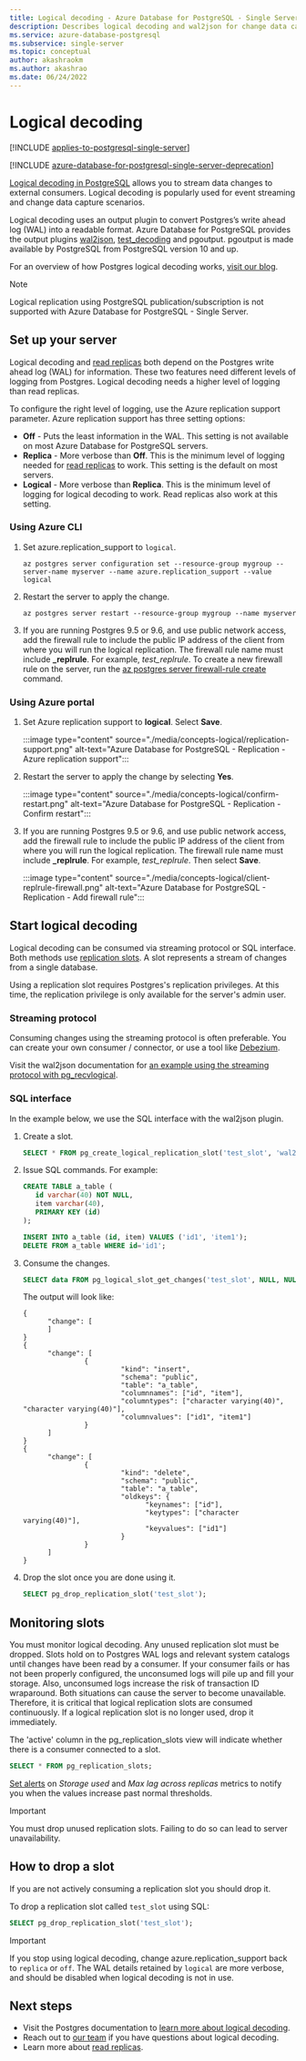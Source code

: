 ```yaml
---
title: Logical decoding - Azure Database for PostgreSQL - Single Server
description: Describes logical decoding and wal2json for change data capture in Azure Database for PostgreSQL - Single Server
ms.service: azure-database-postgresql
ms.subservice: single-server
ms.topic: conceptual
author: akashraokm
ms.author: akashrao
ms.date: 06/24/2022
---
```


# Logical decoding

[!INCLUDE [applies-to-postgresql-single-server](../includes/applies-to-postgresql-single-server.md)]

[!INCLUDE [azure-database-for-postgresql-single-server-deprecation](../includes/azure-database-for-postgresql-single-server-deprecation.md)]

[Logical decoding in PostgreSQL](https://www.postgresql.org/docs/current/logicaldecoding.html) allows you to stream data changes to external consumers. Logical decoding is popularly used for event streaming and change data capture scenarios.

Logical decoding uses an output plugin to convert Postgres’s write ahead log (WAL) into a readable format. Azure Database for PostgreSQL provides the output plugins [wal2json](https://github.com/eulerto/wal2json), [test_decoding](https://www.postgresql.org/docs/current/test-decoding.html) and pgoutput. pgoutput is made available by PostgreSQL from PostgreSQL version 10 and up.

For an overview of how Postgres logical decoding works, [visit our blog](https://techcommunity.microsoft.com/t5/azure-database-for-postgresql/change-data-capture-in-postgres-how-to-use-logical-decoding-and/ba-p/1396421).

> [!NOTE]
> Logical replication using PostgreSQL publication/subscription is not supported with Azure Database for PostgreSQL - Single Server.

## Set up your server 

Logical decoding and [read replicas](concepts-read-replicas.md) both depend on the Postgres write ahead log (WAL) for information. These two features need different levels of logging from Postgres. Logical decoding needs a higher level of logging than read replicas.

To configure the right level of logging, use the Azure replication support parameter. Azure replication support has three setting options:

* **Off** - Puts the least information in the WAL. This setting is not available on most Azure Database for PostgreSQL servers.  
* **Replica** - More verbose than **Off**. This is the minimum level of logging needed for [read replicas](concepts-read-replicas.md) to work. This setting is the default on most servers.
* **Logical** - More verbose than **Replica**. This is the minimum level of logging for logical decoding to work. Read replicas also work at this setting.

### Using Azure CLI

1. Set azure.replication_support to `logical`.
   ```azurecli-interactive
   az postgres server configuration set --resource-group mygroup --server-name myserver --name azure.replication_support --value logical
   ```

2. Restart the server to apply the change.
   ```azurecli-interactive
   az postgres server restart --resource-group mygroup --name myserver
   ```
3. If you are running Postgres 9.5 or 9.6, and use public network access, add the firewall rule to include the public IP address of the client from where you will run the logical replication. The firewall rule name must include **_replrule**. For example, *test_replrule*. To create a new firewall rule on the server, run the [az postgres server firewall-rule create](/cli/azure/postgres/server/firewall-rule) command.

### Using Azure portal

1. Set Azure replication support to **logical**. Select **Save**.

   :::image type="content" source="./media/concepts-logical/replication-support.png" alt-text="Azure Database for PostgreSQL - Replication - Azure replication support":::

2. Restart the server to apply the change by selecting **Yes**.

   :::image type="content" source="./media/concepts-logical/confirm-restart.png" alt-text="Azure Database for PostgreSQL - Replication - Confirm restart":::

3. If you are running Postgres 9.5 or 9.6, and use public network access, add the firewall rule to include the public IP address of the client from where you will run the logical replication. The firewall rule name must include **_replrule**. For example, *test_replrule*. Then select **Save**.

   :::image type="content" source="./media/concepts-logical/client-replrule-firewall.png" alt-text="Azure Database for PostgreSQL - Replication - Add firewall rule":::

## Start logical decoding

Logical decoding can be consumed via streaming protocol or SQL interface. Both methods use [replication slots](https://www.postgresql.org/docs/current/logicaldecoding-explanation.html#LOGICALDECODING-REPLICATION-SLOTS). A slot represents a stream of changes from a single database.

Using a replication slot requires Postgres's replication privileges. At this time, the replication privilege is only available for the server's admin user.

### Streaming protocol

Consuming changes using the streaming protocol is often preferable. You can create your own consumer / connector, or use a tool like [Debezium](https://debezium.io/).

Visit the wal2json documentation for [an example using the streaming protocol with pg_recvlogical](https://github.com/eulerto/wal2json#pg_recvlogical).

### SQL interface

In the example below, we use the SQL interface with the wal2json plugin.

1. Create a slot.
   ```SQL
   SELECT * FROM pg_create_logical_replication_slot('test_slot', 'wal2json');
   ```

2. Issue SQL commands. For example:
   ```SQL
   CREATE TABLE a_table (
      id varchar(40) NOT NULL,
      item varchar(40),
      PRIMARY KEY (id)
   );

   INSERT INTO a_table (id, item) VALUES ('id1', 'item1');
   DELETE FROM a_table WHERE id='id1';
   ```

3. Consume the changes.
   ```SQL
   SELECT data FROM pg_logical_slot_get_changes('test_slot', NULL, NULL, 'pretty-print', '1');
   ```

   The output will look like:
   ```
   {
         "change": [
         ]
   }
   {
         "change": [
                  {
                           "kind": "insert",
                           "schema": "public",
                           "table": "a_table",
                           "columnnames": ["id", "item"],
                           "columntypes": ["character varying(40)", "character varying(40)"],
                           "columnvalues": ["id1", "item1"]
                  }
         ]
   }
   {
         "change": [
                  {
                           "kind": "delete",
                           "schema": "public",
                           "table": "a_table",
                           "oldkeys": {
                                 "keynames": ["id"],
                                 "keytypes": ["character varying(40)"],
                                 "keyvalues": ["id1"]
                           }
                  }
         ]
   }
   ```

4. Drop the slot once you are done using it.
   ```SQL
   SELECT pg_drop_replication_slot('test_slot'); 
   ```

## Monitoring slots

You must monitor logical decoding. Any unused replication slot must be dropped. Slots hold on to Postgres WAL logs and relevant system catalogs until changes have been read by a consumer. If your consumer fails or has not been properly configured, the unconsumed logs will pile up and fill your storage. Also, unconsumed logs increase the risk of transaction ID wraparound. Both situations can cause the server to become unavailable. Therefore, it is critical that logical replication slots are consumed continuously. If a logical replication slot is no longer used, drop it immediately.

The 'active' column in the pg_replication_slots view will indicate whether there is a consumer connected to a slot.
```SQL
SELECT * FROM pg_replication_slots;
```

[Set alerts](how-to-alert-on-metric.md) on *Storage used* and *Max lag across replicas* metrics to notify you when the values increase past normal thresholds.

> [!IMPORTANT]
> You must drop unused replication slots. Failing to do so can lead to server unavailability.

## How to drop a slot

If you are not actively consuming a replication slot you should drop it.

To drop a replication slot called `test_slot` using SQL:
```SQL
SELECT pg_drop_replication_slot('test_slot');
```

> [!IMPORTANT]
> If you stop using logical decoding, change azure.replication_support back to `replica` or `off`. The WAL details retained by `logical` are more verbose, and should be disabled when logical decoding is not in use.

## Next steps

* Visit the Postgres documentation to [learn more about logical decoding](https://www.postgresql.org/docs/current/logicaldecoding-explanation.html).
* Reach out to [our team](mailto:AskAzureDBforPostgreSQL@service.microsoft.com) if you have questions about logical decoding.
* Learn more about [read replicas](concepts-read-replicas.md).

